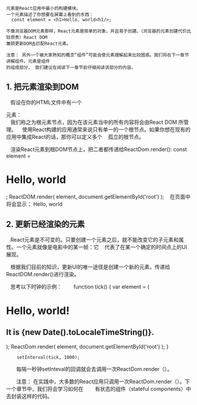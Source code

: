     元素是React应用中最小的构建模块。
    一个元素描述了你想要在屏幕上看到的东西：
      const element = <h1>Hello, world<h1/>;
     
    不像浏览器DOM元素那样，React元素是简单的对象，并且易于创建。（浏览器的元素创建代价比较昂贵）React DOM
    兼顾更新DOM去匹配React元素。
    
    注意： 另外一个被大家熟知的概念“组件”可能会使元素理解起来比较困惑。我们将在下一章节讲解组件。元素是组件
    的组成部分， 我们建议在阅读下一章节前仔细阅读该部分的内容。
    
## 1. 把元素渲染到DOM
    假设在你的HTML文件中有一个<div>元素：
        <div id="root"></div>
    我们称之为根元素节点，因为在该元素当中的所有内容将会由React DOM 所管理。
    使用React构建的应用通常来说只有单一的一个根节点。如果你想在现有的应用中集成React的话，那你可以定义多个
    孤立的根节点。
    
    渲染React元素到根DOM节点上，把二者都传递给ReactDom.render():
        const element = <h1>Hello, world</h1>;
        ReactDOM.render(
            element,
            document.getElementById('root')
        );
    在页面中将会显示： Hello, world
    
## 2. 更新已经渲染的元素
    React元素是不可变的。只要创建一个元素之后，就不能改变它的子元素和属性。一个元素就像是电影中的某一帧：它
    代表了在某一个确定的时间点上的UI展现。
    
    根据我们目前的知识，更新UI的唯一途径是创建一个新的元素，传递给ReactDOM.render()进行渲染。
    
    思考以下时钟的示例：
        function tick() {
            var element = (
                <div>
                  <h1>Hello, world!</h1>
                  <h2>It is {new Date().toLocaleTimeString()}.</h2>
                </div>
            );
            ReactDom.render(
                element,
                document.getElementById('root')
            );
        }
        
        setInterval(tick, 1000);
        每隔一秒钟setInteval的回调就会去调用一次ReactDom.render（）。
        
        注意： 在实践中，大多数的React应用只调用一次ReactDom.render（）。下一个章节中，我们将会学习如何在
        有状态的组件（stateful components）中去封装这样的代码。
        
        
        
        
